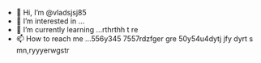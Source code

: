- 👋 Hi, I’m @vladsjsj85
- 👀 I’m interested in ...
- 🌱 I’m currently learning ...rthrthh t re
- 📫 How to reach me ...556y345 7557rdzfger gre
50y54u4dytj jfy dyrt s mn,ryyyerwgstr 
<!---hrttrth
vladsjsj85/vladsjsj85 is a ✨ special ✨ repository because its `README.md` (this file) appears on your GitHub profile.
You can click the Preview link to take a look at your changes.
--->
